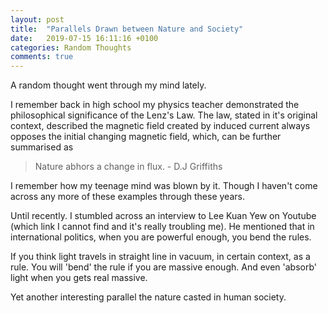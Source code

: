 ```yaml
---
layout: post
title:  "Parallels Drawn between Nature and Society"
date:   2019-07-15 16:11:16 +0100
categories: Random Thoughts
comments: true
---
```


A random thought went through my mind lately. 
<!--MORE-->
I remember back in high school my physics teacher demonstrated the philosophical significance of the Lenz's Law. The law, stated in 
it's original context, described the magnetic field created by induced current always opposes the initial changing magnetic field, 
which, can be further summarised as 

> Nature abhors a change in flux. - D.J Griffiths

I remember how my teenage mind was blown by it. Though I haven't come across any more of these examples through these years.

Until recently. I stumbled across an interview to Lee Kuan Yew on Youtube (which link I cannot find and it's really troubling me).
He mentioned that in international politics, when you are powerful enough, you bend the rules.

If you think light travels in straight line in vacuum, in certain context, as a rule. You will 'bend' the rule if you are massive enough.
And even 'absorb' light when you gets real massive.

Yet another interesting parallel the nature casted in human society.

